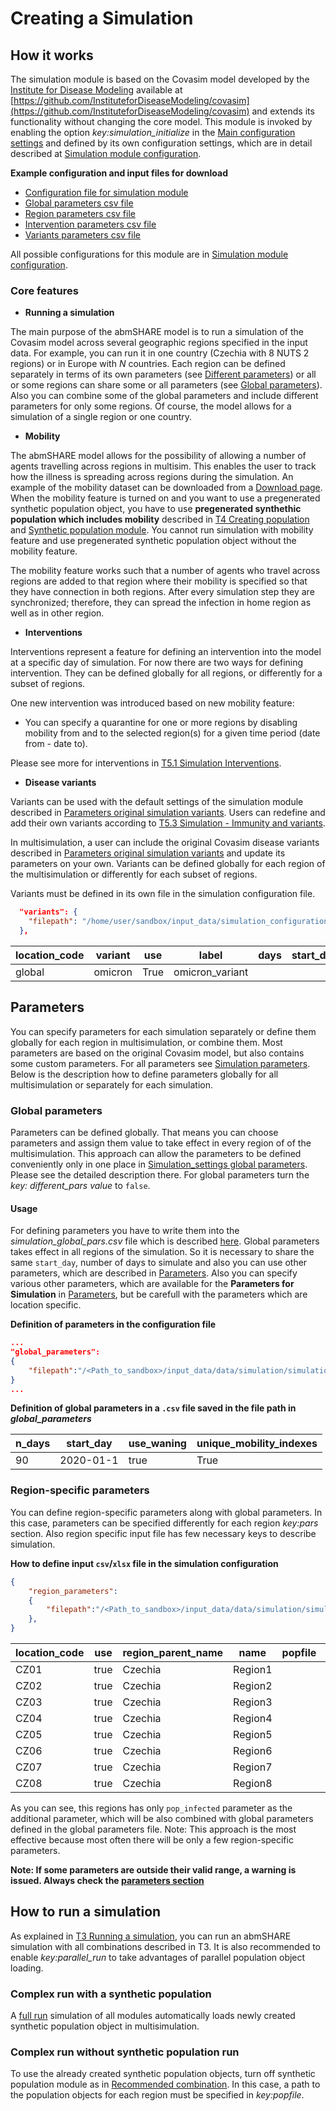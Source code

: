 # Creating a Simulation

## How it works
The simulation module is based on the Covasim model developed by the [Institute for Disease Modeling](https://idmod.org/) available at [https://github.com/InstituteforDiseaseModeling/covasim](https://github.com/InstituteforDiseaseModeling/covasim) and extends its functionality without changing the core model. This module is invoked by enabling the option *key:simulation_initialize* in the [Main configuration settings](../Extension_settings.md) and defined by its own configuration settings, which are in detail described at [Simulation module configuration](../Simulation_settings.md). 

**Example configuration and input files for download**

- <a href="/default_confs/simulation_configuration.json" download="simulation_configuration.json">Configuration file for simulation module</a>
- [Global parameters csv file](../downloads/simulation_data/simulation_global_pars.csv)
- [Region parameters csv file](../downloads/simulation_data/simulation_region_pars.csv)
- [Intervention parameters csv file](../downloads/simulation_data/simulation_interventions.csv)
- [Variants parameters csv file](../downloads/simulation_data/simulation_variants.csv)


All possible configurations for this module are in [Simulation module configuration](../Simulation_settings.md).

### Core features
- **Running a simulation**

The main purpose of the abmSHARE model is to run a simulation of the Covasim model across several geographic regions specified in the input data. For example, you can run it in one country (Czechia with 8 NUTS 2 regions) or in Europe with *N* countries. Each region can be defined separately in terms of its own parameters (see [Different parameters](./exampleE5.md#different-parameters)) or all or some regions can share some or all parameters (see [Global parameters](./exampleE5.md#global-parameters)). Also you can combine some of the global parameters and include different parameters for only some regions. Of course, the model allows for a simulation of a single region or one country.
    
- **Mobility**

The abmSHARE model allows for the possibility of allowing a number of agents travelling across regions in multisim. This enables the user to track how the illness is spreading across regions during the simulation. An example of the mobility dataset can be downloaded from a [Download page](../Downloads.md). When the mobility feature is turned on and you want to use a pregenerated synthetic population object, you have to use **pregenerated synthethic population which includes mobility** described in [T4 Creating population](./exampleE4.md) and [Synthetic population module](../Synthetic_pop_settings.md). You cannot run simulation with mobility feature and use pregenerated synthetic population object without the mobility feature.

The mobility feature works such that a number of agents who travel across regions are added to that region where their mobility is specified so that they have connection in both regions. After every simulation step they are synchronized; therefore, they can spread the infection in home region as well as in other region.

- **Interventions**

Interventions represent a feature for defining an intervention into the model at a specific day of simulation. For now there are two ways for defining intervention. They can be defined globally for all regions, or differently for a subset of regions.

One new intervention was introduced based on new mobility feature:

-   You can specify a quarantine for one or more regions by disabling mobility from and to the selected region(s) for a given time period (date from - date to). 

Please see more for interventions in [T5.1 Simulation Interventions](./exampleE5A_1.md).

- **Disease variants**

Variants can be used with the default settings of the simulation module described in [Parameters original simulation variants](../Parameters.md#parameters-for-covasim-variants). Users can redefine and add their own variants according to [T5.3 Simulation - Immunity and variants](./exampleE5B.md).

In multisimulation, a user can include the original Covasim disease variants described in [Parameters original simulation variants](../Parameters.md#parameters-for-covasim-variants) and update its parameters on your own. Variants can be defined globally for each region of the multisimulation or differently for each subset of regions.

Variants must be defined in its own file in the simulation configuration file.

```json 
  "variants": {
    "filepath": "/home/user/sandbox/input_data/simulation_configuration_files/simulation_variants.csv"
  },
```

|location_code|variant|use |label           |days|start_day|end_day|num_days|number_of_imports|rescale|
|-------------|-------|----|----------------|----|---------|-------|--------|-----------------|-------|
|global       |omicron|True|omicron_variant|    |         |       |[5,90]  |100              |       |


## Parameters

You can specify parameters for each simulation separately or define them globally for each region in multisimulation, or combine them. Most parameters are based on the original Covasim model, but also contains some custom parameters. For all parameters see [Simulation parameters](../Parameters.md#parameters-for-simulation). Below is the description how to define parameters globally for all multisimulation or separately for each simulation.

### Global parameters
Parameters can be defined globally. That means you can choose parameters and assign them value to take effect in every region of of the multisimulation. This approach can allow the parameters to be defined conveniently only in one place in [Simulation_settings global parameters](../Simulation_settings.md#global-simulation-parameteres). Please see the detailed description there. For global parameters turn the *key: different_pars value* to `false`.

#### Usage
For defining parameters you have to write them into the *simulation_global_pars.csv* file which is described [here](../Simulation_settings.md#global-parameters). Global parameters takes effect in all regions of the simulation. So it is necessary to share the same `start_day`, number of days to simulate and also you can use other parameters, which are described in [Parameters](../Parameters.md#allowed-parameters-for-global-settings). Also you can specify various other parameters, which are available for the **Parameters for Simulation** in [Parameters](../Parameters.md#parameters-for-simulation), but be carefull with the parameters which are location specific.


**Definition of parameters in the configuration file**

```json
...
"global_parameters":
{
    "filepath":"/<Path_to_sandbox>/input_data/data/simulation/simulation_global_pars.csv"
}
...
```

**Definition of global parameters in a `.csv` file saved in the file path in *global_parameters***

|n_days|start_day|use_waning|unique_mobility_indexes|
|------|---------|----------|-----------------------|
|90    |2020-01-1|true      |True                   |



### Region-specific parameters
You can define region-specific parameters along with global parameters. In this case, parameters can be specified differently for each region *key:pars* section. Also region specific input file has few necessary keys to describe simulation.

**How to define input `csv`/`xlsx` file in the simulation configuration**
```json
{
    "region_parameters":
    {
        "filepath":"/<Path_to_sandbox>/input_data/data/simulation/simulation_region_pars.csv"
    },
}
```

|location_code|use |region_parent_name|name   |popfile|pop_infected|
|-------------|----|------------------|-------|-------|------------|
|CZ01         |true|Czechia           |Region1|       |2           |
|CZ02         |true|Czechia           |Region2|       |0           |
|CZ03         |true|Czechia           |Region3|       |0           |
|CZ04         |true|Czechia           |Region4|       |0           |
|CZ05         |true|Czechia           |Region5|       |2           |
|CZ06         |true|Czechia           |Region6|       |2           |
|CZ07         |true|Czechia           |Region7|       |0           |
|CZ08         |true|Czechia           |Region8|       |0           |

As you can see, this regions has only `pop_infected` parameter as the additional parameter, which will be also combined with global parameters defined in the global parameters file.
Note: This approach is the most effective because most often there will be only a few region-specific parameters.

**Note: If some parameters are outside their valid range, a warning is issued. Always check the [parameters section](../Parameters.md)**


## How to run a simulation 
As explained in [T3 Running a simulation](./exampleE3.md), you can run an abmSHARE simulation with all combinations described in T3. 
It is also recommended to enable *key:parallel_run* to take advantages of parallel population object loading.

### Complex run with a synthetic population
A [full run](./exampleE3.md#full-run) simulation of all modules automatically loads newly created synthetic population object in multisimulation. 

### Complex run without synthetic population run
To use the already created synthetic population objects, turn off synthetic population module as in [Recommended combination](./exampleE3.md#recommended-combination). In this case, a path to the population objects for each region must be specified in *key:popfile*.



